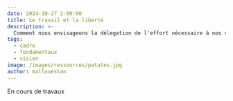 ```yaml
---
date: 2024-10-27 2:00:00
title: Le travail et la liberté 
description: >-
  Comment nous envisageons la délegation de l'effort nécessaire à nos vies
tags:
  - cadre
  - fondamentaux
  - vision
image: /images/ressources/patates.jpg
author: mallouestan
---
```


En cours de travaux